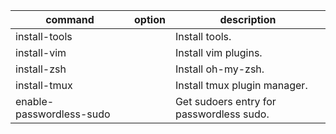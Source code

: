 command|option|description
-|-|-
install-tools| |Install tools.
install-vim| |Install vim plugins.
install-zsh| |Install oh-my-zsh.
install-tmux| |Install tmux plugin manager.
enable-passwordless-sudo| |Get sudoers entry for passwordless sudo.

